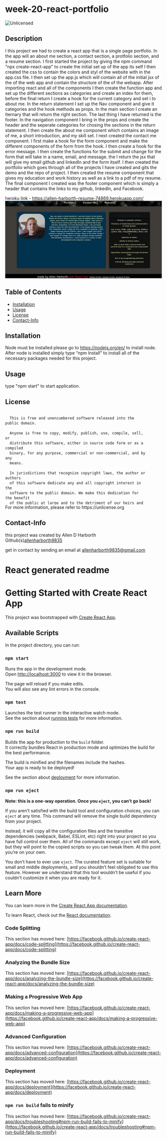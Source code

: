 # week-20-react-portfolio
<img src="https://img.shields.io/badge/license-Unlicensed-blue" alt="Unlicensed">   

## Description

I this project we had to create a react app that is a single page portfolio. In the app will an about me section, a contact section, a protfolio section, and a resume section. I first started the project by giving the npm command "npx create-react-app" to create the initial set up of the app its self I then created the css to contain the colors and styl of the website with in the app.css file. I then set up the app.js which will contain all of the initial jsx of the of the web app and contain the structure of the of the webapp. After importing react and all of the components I then create the function app and set up the different sections as categories and create an index for them, before the final return I create a hook for the current category and set i to about me. In the return statement I set up the Nav component and give it categories and the hook methods as props. In the main section I create an Iternary that will return the right section. The last thing I have returned is the footer. In the navigation component I bring in the props and create the header and the seperate categories for chosing the sections in the return statement. I then create the about me component which contains an image of me, a short introduction, and my skill set. I next created the contact me component. I first make a hook for the form component and make the different components of the form from the hook. I then create a hook for the error message. I then create the functions for the submit and change for the form that will take in a name, email, and message. the I return the jsx that will give my email github and linkedIn and the form itself. I then created the portfolio which goes through all of the projects I have created and gits the demo and the repo of project. I then created the resume component that gives my education and work history as well as a link to a pdf of my resume. The final component I created was the footer component which is simply a header that contains the links to my github, linkedIn, and Facebook.

heroku link -  https://allen-harborth-resume-74869.herokuapp.com/
![App Screenshot](./src/assets/proj-pic.png)
## Table of Contents
  * [Installation](#installation)
  * [Usage](#usage)
  * [License](#license)
  * [Contact-Info](#contact-info)

## Installation  

Node must be installed please go to https://nodejs.org/en/ to install node.
After node is installed simply type “npm Install” to install all of the necessary packages needed for this project.

## Usage

type "npm start" to start application. 

## License
  <div style="height:300px; width:90%; overflow:auto;">

      This is free and unencumbered software released into the public domain.
    
      Anyone is free to copy, modify, publish, use, compile, sell, or
      distribute this software, either in source code form or as a compiled
      binary, for any purpose, commercial or non-commercial, and by any
      means.
      
      In jurisdictions that recognize copyright laws, the author or authors
      of this software dedicate any and all copyright interest in the
      software to the public domain. We make this dedication for the benefit
      of the public at large and to the detriment of our heirs and
      successors. We intend this dedication to be an overt act of
      relinquishment in perpetuity of all present and future rights to this
      software under copyright law.
      
      THE SOFTWARE IS PROVIDED "AS IS", WITHOUT WARRANTY OF ANY KIND,
      EXPRESS OR IMPLIED, INCLUDING BUT NOT LIMITED TO THE WARRANTIES OF
      MERCHANTABILITY, FITNESS FOR A PARTICULAR PURPOSE AND NONINFRINGEMENT.
      IN NO EVENT SHALL THE AUTHORS BE LIABLE FOR ANY CLAIM, DAMAGES OR
      OTHER LIABILITY, WHETHER IN AN ACTION OF CONTRACT, TORT OR OTHERWISE,
      ARISING FROM, OUT OF OR IN CONNECTION WITH THE SOFTWARE OR THE USE OR
      OTHER DEALINGS IN THE SOFTWARE.
  </div>
For more information, please refer to https://unlicense.org

## Contact-Info
this project was created by Allen D Harborth  
Github(s)[allenharborth9835](https://github.com/allenharborth9835)

get in contact by sending an email at allenharborth9835@gmail.com



# React generated readme
# Getting Started with Create React App

This project was bootstrapped with [Create React App](https://github.com/facebook/create-react-app).

## Available Scripts

In the project directory, you can run:

### `npm start`

Runs the app in the development mode.\
Open [http://localhost:3000](http://localhost:3000) to view it in the browser.

The page will reload if you make edits.\
You will also see any lint errors in the console.

### `npm test`

Launches the test runner in the interactive watch mode.\
See the section about [running tests](https://facebook.github.io/create-react-app/docs/running-tests) for more information.

### `npm run build`

Builds the app for production to the `build` folder.\
It correctly bundles React in production mode and optimizes the build for the best performance.

The build is minified and the filenames include the hashes.\
Your app is ready to be deployed!

See the section about [deployment](https://facebook.github.io/create-react-app/docs/deployment) for more information.

### `npm run eject`

**Note: this is a one-way operation. Once you `eject`, you can’t go back!**

If you aren’t satisfied with the build tool and configuration choices, you can `eject` at any time. This command will remove the single build dependency from your project.

Instead, it will copy all the configuration files and the transitive dependencies (webpack, Babel, ESLint, etc) right into your project so you have full control over them. All of the commands except `eject` will still work, but they will point to the copied scripts so you can tweak them. At this point you’re on your own.

You don’t have to ever use `eject`. The curated feature set is suitable for small and middle deployments, and you shouldn’t feel obligated to use this feature. However we understand that this tool wouldn’t be useful if you couldn’t customize it when you are ready for it.

## Learn More

You can learn more in the [Create React App documentation](https://facebook.github.io/create-react-app/docs/getting-started).

To learn React, check out the [React documentation](https://reactjs.org/).

### Code Splitting

This section has moved here: [https://facebook.github.io/create-react-app/docs/code-splitting](https://facebook.github.io/create-react-app/docs/code-splitting)

### Analyzing the Bundle Size

This section has moved here: [https://facebook.github.io/create-react-app/docs/analyzing-the-bundle-size](https://facebook.github.io/create-react-app/docs/analyzing-the-bundle-size)

### Making a Progressive Web App

This section has moved here: [https://facebook.github.io/create-react-app/docs/making-a-progressive-web-app](https://facebook.github.io/create-react-app/docs/making-a-progressive-web-app)

### Advanced Configuration

This section has moved here: [https://facebook.github.io/create-react-app/docs/advanced-configuration](https://facebook.github.io/create-react-app/docs/advanced-configuration)

### Deployment

This section has moved here: [https://facebook.github.io/create-react-app/docs/deployment](https://facebook.github.io/create-react-app/docs/deployment)

### `npm run build` fails to minify

This section has moved here: [https://facebook.github.io/create-react-app/docs/troubleshooting#npm-run-build-fails-to-minify](https://facebook.github.io/create-react-app/docs/troubleshooting#npm-run-build-fails-to-minify)
